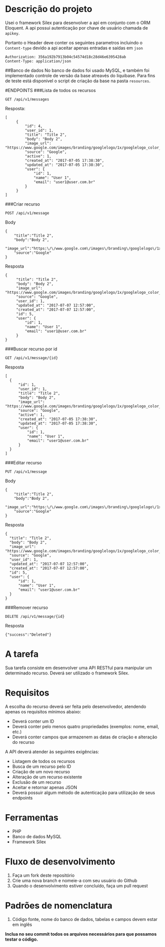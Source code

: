 # Descrição do projeto
Usei o framework Silex para desenvolver a api em conjunto com o ORM Eloquent.
A api possui autenticação por chave de usuário chamada de `apikey`.<br>

Portanto o Header deve conter os seguintes parametros incluindo o `Content-type` devido a api aceitar apenas entradas e saídas em `json`

```
Authorization: 356a192b7913b04c54574d18c28d46e6395428ab
Content-Type: application/json
```

##Banco de dados
No banco de dados foi usado MySQL, e também foi implementado controle de versão da base atreavés do liquibase.
Para fins de teste está disponível o script de criação da base na pasta `resources`.
 
#ENDPOINTS
###Lista de todos os recursos
```
GET /api/v1/messages
```
Resposta:
```
[
     {
         "id": 4,
         "user_id": 1,
         "title": "Title 2",
         "body": "Body 2",
         "image_url": "https://www.google.com/images/branding/googlelogo/1x/googlelogo_color_116x41dp.png",
         "source": "Google",
         "active": 1,
         "created_at": "2017-07-05 17:38:30",
         "updated_at": "2017-07-05 17:38:30",
         "user": {
             "id": 1,
             "name": "User 1",
             "email": "user1@user.com.br"
         }
     }
]
```
 
###Criar recurso
```
POST /api/v1/message
```
Body
```
{
    "title":"Title 2",
    "body":"Body 2",
    "image_url":"https:\/\/www.google.com\/images\/branding\/googlelogo\/1x\/googlelogo_color_116x41dp.png",
    "source":"Google"
}
```
Resposta
```
{
     "title": "Title 2",
     "body": "Body 2",
     "image_url": "https://www.google.com/images/branding/googlelogo/1x/googlelogo_color_116x41dp.png",
     "source": "Google",
     "user_id": 1,
     "updated_at": "2017-07-07 12:57:00",
     "created_at": "2017-07-07 12:57:00",
     "id": 5,
     "user": {
         "id": 1,
         "name": "User 1",
         "email": "user1@user.com.br"
     }
}
```
 
###Buscar recurso por id
```
GET /api/v1/message/{id}
```
   
Resposta
```
[
  {
      "id": 1,
      "user_id": 1,
      "title": "Title 2",
      "body": "Body 2",
      "image_url": "https://www.google.com/images/branding/googlelogo/1x/googlelogo_color_116x41dp.png",
      "source": "Google",
      "active": 1,
      "created_at": "2017-07-05 17:38:30",
      "updated_at": "2017-07-05 17:38:30",
      "user": {
          "id": 1,
          "name": "User 1",
          "email": "user1@user.com.br"
      }
  }
]
```
 
###Editar recurso
```
PUT /api/v1/message
```
Body
```
{
    "title":"Title 2",
    "body":"Body 2",
    "image_url":"https:\/\/www.google.com\/images\/branding\/googlelogo\/1x\/googlelogo_color_116x41dp.png",
    "source":"Google"
}
```

Resposta
```
{
  "title": "Title 2",
  "body": "Body 2",
  "image_url": "https://www.google.com/images/branding/googlelogo/1x/googlelogo_color_116x41dp.png",
  "source": "Google",
  "user_id": 1,
  "updated_at": "2017-07-07 12:57:00",
  "created_at": "2017-07-07 12:57:00",
  "id": 5,
  "user": {
      "id": 1,
      "name": "User 1",
      "email": "user1@user.com.br"
  }
}
```
  
###Remover recurso
```
DELETE /api/v1/message/{id}
```
  
 Resposta
```
{"success":"Deleted"}
```

# A tarefa
Sua tarefa consiste em desenvolver uma API RESTful para manipular um determinado recurso. Deverá ser utilizado o framework Silex.

# Requisitos
A escolha do recurso deverá ser feita pelo desenvolvedor, atendendo apenas os requisitos mínimos abaixo:

* Deverá conter um ID
* Deverá conter pelo menos quatro propriedades (exemplos: nome, email, etc.)
* Deverá conter campos que armazenem as datas de criação e alteração do recurso

A API deverá atender às seguintes exigências:

* Listagem de todos os recursos
* Busca de um recurso pelo ID
* Criação de um novo recurso
* Alteração de um recurso existente
* Exclusão de um recurso
* Aceitar e retornar apenas JSON
* Deverá possuir algum método de autenticação para utilização de seus endpoints

# Ferramentas
* PHP
* Banco de dados MySQL
* Framework Silex

# Fluxo de desenvolvimento
1. Faça um fork deste repositório
2. Crie uma nova branch e nomeie-a com seu usuário do Github
3. Quando o desenvolvimento estiver concluído, faça um pull request

# Padrões de nomenclatura
1. Código fonte, nome do banco de dados, tabelas e campos devem estar em inglês

**Inclua no seu commit todos os arquivos necessários para que possamos testar o código.**
